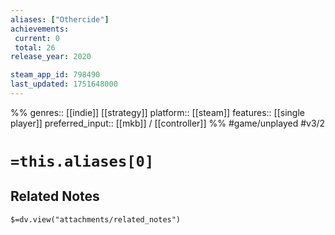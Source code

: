 ```yaml
---
aliases: ["Othercide"]
achievements:
 current: 0
 total: 26
release_year: 2020

steam_app_id: 798490
last_updated: 1751648000
---
```

%%
genres:: [[indie]] [[strategy]]
platform:: [[steam]]
features:: [[single player]]
preferred_input:: [[mkb]] / [[controller]]
%%
#game/unplayed
#v3/2

# `=this.aliases[0]`
## Related Notes
`$=dv.view("attachments/related_notes")`